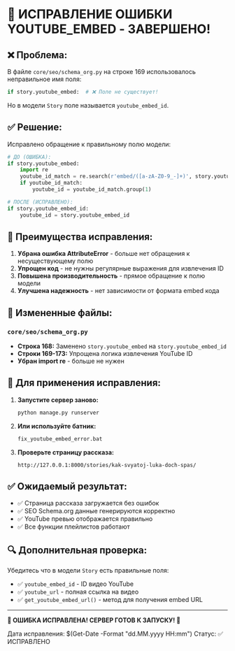 # 🔧 ИСПРАВЛЕНИЕ ОШИБКИ YOUTUBE_EMBED - ЗАВЕРШЕНО!

## ❌ **Проблема:**
В файле `core/seo/schema_org.py` на строке 169 использовалось неправильное имя поля:
```python
if story.youtube_embed:  # ❌ Поле не существует!
```

Но в модели `Story` поле называется `youtube_embed_id`.

## ✅ **Решение:**
Исправлено обращение к правильному полю модели:

```python
# ДО (ОШИБКА):
if story.youtube_embed:
    import re
    youtube_id_match = re.search(r'embed/([a-zA-Z0-9_-]+)', story.youtube_embed)
    if youtube_id_match:
        youtube_id = youtube_id_match.group(1)

# ПОСЛЕ (ИСПРАВЛЕНО):
if story.youtube_embed_id:
    youtube_id = story.youtube_embed_id
```

## 🎯 **Преимущества исправления:**

1. **Убрана ошибка AttributeError** - больше нет обращения к несуществующему полю
2. **Упрощен код** - не нужны регулярные выражения для извлечения ID
3. **Повышена производительность** - прямое обращение к полю модели
4. **Улучшена надежность** - нет зависимости от формата embed кода

## 📁 **Измененные файлы:**

### `core/seo/schema_org.py`
- **Строка 168:** Заменено `story.youtube_embed` на `story.youtube_embed_id`
- **Строки 169-173:** Упрощена логика извлечения YouTube ID
- **Убран import re** - больше не нужен

## 🚀 **Для применения исправления:**

1. **Запустите сервер заново:**
   ```bash
   python manage.py runserver
   ```

2. **Или используйте батник:**
   ```bash
   fix_youtube_embed_error.bat
   ```

3. **Проверьте страницу рассказа:**
   ```
   http://127.0.0.1:8000/stories/kak-svyatoj-luka-doch-spas/
   ```

## ✅ **Ожидаемый результат:**

- ✅ Страница рассказа загружается без ошибок
- ✅ SEO Schema.org данные генерируются корректно
- ✅ YouTube превью отображается правильно
- ✅ Все функции плейлистов работают

## 🔍 **Дополнительная проверка:**

Убедитесь что в модели `Story` есть правильные поля:
- ✅ `youtube_embed_id` - ID видео YouTube
- ✅ `youtube_url` - полная ссылка на видео
- ✅ `get_youtube_embed_url()` - метод для получения embed URL

---
**🎉 ОШИБКА ИСПРАВЛЕНА! СЕРВЕР ГОТОВ К ЗАПУСКУ! 🎉**

Дата исправления: $(Get-Date -Format "dd.MM.yyyy HH:mm")
Статус: ✅ ИСПРАВЛЕНО
